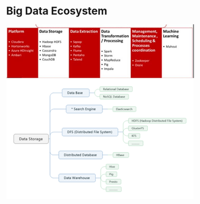 # Big Data Ecosystem
![image](https://github.com/MengyaCao/Big-Data/blob/main/Big%20Data%20Ecosystem.JPG)
![image](https://github.com/MengyaCao/Big-Data/blob/main/Data%20Storage.png)
